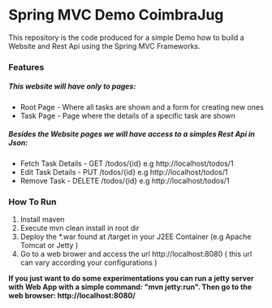 <h1>Spring MVC Demo CoimbraJug</h1>

This repository is the code produced for a simple Demo how to build a Website and Rest Api using the Spring MVC Frameworks.

<h3>Features</h3>

<h5>This website will have only to pages:</h5>
<ul>
  <li>Root Page - Where all tasks are shown and a form for creating new ones</li>
  <li>Task Page - Page where the details of a specific task are shown</li>
</ul>

<h5>Besides the Website pages we will have access to a simples Rest Api in Json:</h5>
<ul>
  <li>Fetch Task Details - GET /todos/{id} e.g http://localhost/todos/1</li>
  <li>Edit Task Details - PUT /todos/{id} e.g http://localhost/todos/1</li>
  <li>Remove Task - DELETE /todos/{id} e.g http://localhost/todos/1</li>
</ul>

<h3>How To Run</h3>

<ol>
  <li>Install maven</li>
  <li>Execute mvn clean install in root dir</li>
  <li>Deploy the *.war found at /target in your J2EE Container (e.g Apache Tomcat or Jetty )</li>
  <li>Go to a web brower and access the url http://localhost:8080 ( this url can vary according your configurations )
</ol>

<strong>If you just want to do some experimentations you can run a jetty server with Web App with a simple command: "mvn jetty:run". Then go to the web browser: http://localhost:8080/</strong> 

